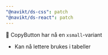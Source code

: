 ```yaml
---
"@navikt/ds-css": patch
"@navikt/ds-react": patch
---
```


:tada: CopyButton har nå en `xsmall`-variant

- Kan nå lettere brukes i tabeller

